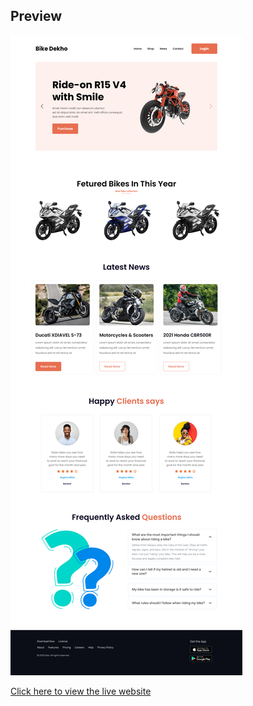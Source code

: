 
## Preview

![Preview Image](preview.png)

[Click here to view the live website](https://shahrukkabir.github.io/Biker-Zone-DaisyUI/)

